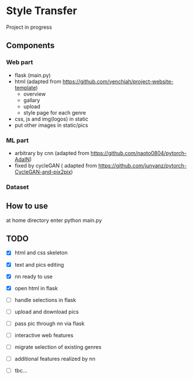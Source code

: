 # Style Transfer
Project in progress

## Components
### Web part
- flask (main.py)
- html (adapted from https://github.com/yenchiah/project-website-template)
  - overview
  - gallary
  - upload
  - style page for each genre
- css, js and img(logos) in static
- put other images in static/pics
### ML part
- arbitrary by cnn (adapted from https://github.com/naoto0804/pytorch-AdaIN)
- fixed by cycleGAN ( adapted from https://github.com/junyanz/pytorch-CycleGAN-and-pix2pix)
### Dataset

## How to use
at home directory enter
python main.py

## TODO
- [x] html and css skeleton
- [x] text and pics editing
- [x] nn ready to use
- [x] open html in flask
- [ ] handle selections in flask
- [ ] upload and download pics
- [ ] pass pic through nn via flask
- [ ] interactive web features
- [ ] migrate selection of existing genres
- [ ] additional features realized by nn
- [ ] tbc...



